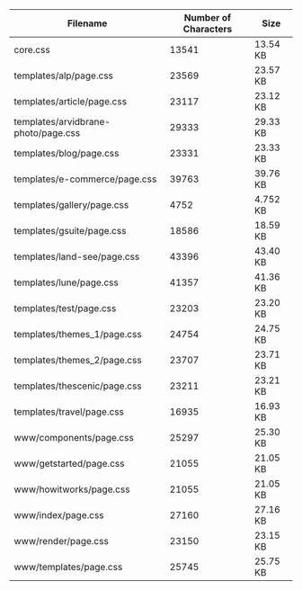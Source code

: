 | Filename                            | Number of Characters | Size     |
| ----------------------------------- | -------------------- | -------- |
| core.css                            | 13541                | 13.54 KB |
| templates/alp/page.css              | 23569                | 23.57 KB |
| templates/article/page.css          | 23117                | 23.12 KB |
| templates/arvidbrane-photo/page.css | 29333                | 29.33 KB |
| templates/blog/page.css             | 23331                | 23.33 KB |
| templates/e-commerce/page.css       | 39763                | 39.76 KB |
| templates/gallery/page.css          | 4752                 | 4.752 KB |
| templates/gsuite/page.css           | 18586                | 18.59 KB |
| templates/land-see/page.css         | 43396                | 43.40 KB |
| templates/lune/page.css             | 41357                | 41.36 KB |
| templates/test/page.css             | 23203                | 23.20 KB |
| templates/themes_1/page.css         | 24754                | 24.75 KB |
| templates/themes_2/page.css         | 23707                | 23.71 KB |
| templates/thescenic/page.css        | 23211                | 23.21 KB |
| templates/travel/page.css           | 16935                | 16.93 KB |
| www/components/page.css             | 25297                | 25.30 KB |
| www/getstarted/page.css             | 21055                | 21.05 KB |
| www/howitworks/page.css             | 21055                | 21.05 KB |
| www/index/page.css                  | 27160                | 27.16 KB |
| www/render/page.css                 | 23150                | 23.15 KB |
| www/templates/page.css              | 25745                | 25.75 KB |